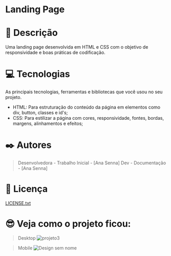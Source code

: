 # Landing Page
# 📝 Descrição

Uma landing page desenvolvida em HTML e CSS com o objetivo de responsividade e boas práticas de codificação. 

# 💻 Tecnologias

As principais tecnologias, ferramentas e bibliotecas que você usou no seu projeto.

- HTML: Para estruturação do conteúdo da página em elementos como div, button, classes e id's;
- CSS: Para estilizar a página com cores, responsividade, fontes, bordas, margens, alinhamentos e efeitos;

# ✒️ Autores

> Desenvolvedora - Trabalho Inicial - [Ana Senna] Dev - Documentação - [Ana Senna]
> 

# 📄 Licença

[LICENSE.txt](https://github.com/Anasenna01/Calculadora/files/13481057/LICENSE.txt)

# 😎 Veja como o projeto ficou:

> Desktop 
![projeto3](https://user-images.githubusercontent.com/109535627/200151032-8222b5e1-d4bd-459f-88fa-6facb5b8fc27.png)

> Mobile
![Design sem nome](https://github.com/Anasenna01/Landing-Page/assets/109535627/3bf0cbd4-8493-40be-b3a2-483c1240bcac)

